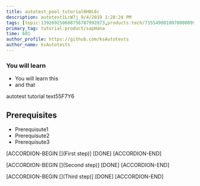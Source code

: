 ```yaml
---
title: autotest_pool_tutorial0H0L6c
description: autotest1LcW7j_9/4/2019 1:28:24 PM
tags: [topic:139269250608756787992873,products:tech/73554900100700000996,tutorial:experience/advanced]
primary_tag: tutorial:product/sapHana
time: 601
author_profile: https://github.com/ksAutotests
author_name: ksAutotests
---
```

### You will learn
- You will learn this
- and that

autotest tutorial text55F7Y6

## Prerequisites
- Prerequisute1
- Prerequisute2
- Prerequisute3

[ACCORDION-BEGIN [](First step)]
[DONE]
[ACCORDION-END]

[ACCORDION-BEGIN [](Second step)]
[DONE]
[ACCORDION-END]

[ACCORDION-BEGIN [](Third step)]
[DONE]
[ACCORDION-END]

